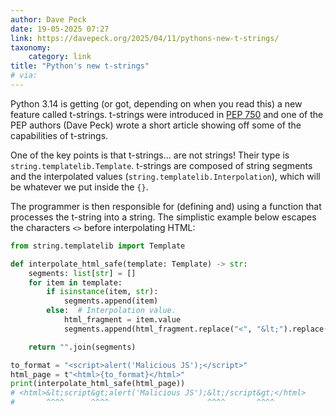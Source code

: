 ```yaml
---
author: Dave Peck
date: 19-05-2025 07:27
link: https://davepeck.org/2025/04/11/pythons-new-t-strings/
taxonomy:
    category: link
title: "Python's new t-strings"
# via:
---
```


Python 3.14 is getting (or got, depending on when you read this) a new feature called t-strings.
t-strings were introduced in [PEP 750](https://peps.python.org/pep-0750/) and one of the PEP authors (Dave Peck) wrote a short article showing off some of the capabilities of t-strings.

One of the key points is that t-strings... are not strings!
Their type is `string.templatelib.Template`.
t-strings are composed of string segments and the interpolated values (`string.templatelib.Interpolation`), which will be whatever we put inside the `{}`.

The programmer is then responsible for (defining and) using a function that processes the t-string into a string.
The simplistic example below escapes the characters `<>` before interpolating HTML:

```py
from string.templatelib import Template

def interpolate_html_safe(template: Template) -> str:
    segments: list[str] = []
    for item in template:
        if isinstance(item, str):
            segments.append(item)
        else:  # Interpolation value.
            html_fragment = item.value
            segments.append(html_fragment.replace("<", "&lt;").replace(">", "&gt;"))

    return "".join(segments)

to_format = "<script>alert('Malicious JS');</script>"
html_page = t"<html>{to_format}</html>"
print(interpolate_html_safe(html_page))
# <html>&lt;script&gt;alert('Malicious JS');&lt;/script&gt;</html>
#       ^^^^      ^^^^                      ^^^^       ^^^^
```

